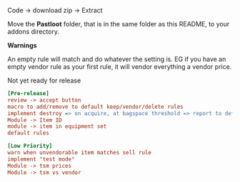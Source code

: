Code -> download zip -> Extract

Move the **Pastloot** folder, that is in the same folder as this README, to your addons directory.


**Warnings** 

An empty rule will match and do whatever the setting is.  EG if you have an empty vendor rule as your first rule, it will vendor everything a vendor price.

Not yet ready for release

```ini
[Pre-release]
review -> accept button
macro to add/remove to default keep/vendor/delete rules
implement destroy => on acquire, at bagspace threshold => report to default output
Module -> Item ID
module -> item in equipment set
default rules

[Low Priority]
warn when unvendorable item matches sell rule
implement "test mode"
Module -> tsm prices
Module -> tsm vs vendor
```